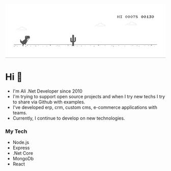 ![](https://raw.githubusercontent.com/alimertcakar/alimertcakar/master/dino.gif)


# Hi :metal:

- I'm Ali .Net Developer since 2010
- I'm trying to support open source projects and when I try new techs I try to share via Github with examples.
- I've developed erp, crm, custom cms, e-commerce applications with teams.
- Currently, I continue to develop on new technologies.


### My Tech
* Node.js
* Express 
* .Net Core 
* MongoDb
* React









